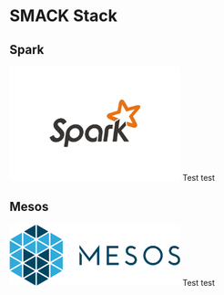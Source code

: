 # SMACK Stack

## Spark
<p align="left">
<img width="300" src="https://github.com/andys8/smack-stack-overview/blob/master/img/spark.png?raw=true" alt="Spark">
Test test
</p>

## Mesos

<p align="left">
<img width="300" src="https://github.com/andys8/smack-stack-overview/blob/master/img/mesos.png?raw=true" alt="Mesos">
Test test
</p>
